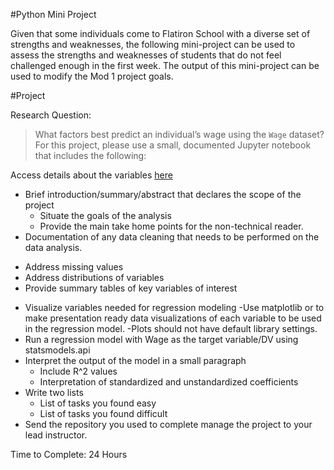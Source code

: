 #Python Mini Project

Given that some individuals come to Flatiron School with a diverse set of strengths and weaknesses, the following mini-project can be used to assess the strengths and weaknesses of students that do not feel challenged enough in the first week. The output of this mini-project can be used to modify the Mod 1 project goals. 

#Project

Research Question: 
> What factors best predict an individual’s wage using the `Wage` dataset? For this project, please use a small, documented Jupyter notebook that includes the following:

Access details about the variables [here](https://rdrr.io/cran/ISLR/man/Wage.html)

* Brief introduction/summary/abstract that declares the scope of the project
	- Situate the goals of the analysis
	- Provide the main take home points for the non-technical reader. 
* Documentation of any data cleaning that needs to be performed on the data analysis.
-	Address missing values
-	Address distributions of variables
-	Provide summary tables of key variables of interest
* Visualize variables needed for regression modeling
	-Use matplotlib or to make presentation ready data visualizations of each variable to be used in the regression model. 
	-Plots should not have default library settings.
* Run a regression model with Wage as the target variable/DV using statsmodels.api
* Interpret the output of the model in a small paragraph
	- Include R^2 values
	- Interpretation of standardized and unstandardized coefficients
* Write two lists	
	- List of tasks you found easy
	- List of tasks you found difficult 
* Send the repository you used to complete manage the project to your lead instructor. 

Time to Complete: 24 Hours

